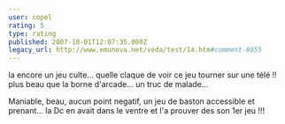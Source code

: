 ```yaml
---
user: copel
rating: 5
type: rating
published: 2007-10-01T12:07:35.000Z
legacy_url: http://www.emunova.net/veda/test/14.htm#comment-8655
---
```

la encore un jeu culte...
quelle claque de voir ce jeu tourner sur une télé !! 
plus beau que la borne d'arcade... un truc de malade...

Maniable, beau, aucun point negatif, un jeu de baston accessible et prenant... la Dc en avait dans le ventre et l'a prouver des son 1er jeu !!!